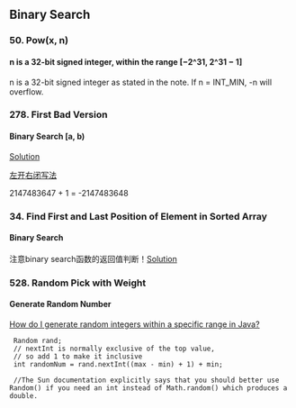 ## Binary Search

### 50. Pow(x, n)
#### n is a 32-bit signed integer, within the range [−2^31, 2^31 − 1]
n is a 32-bit signed integer as stated in the note. If n = INT_MIN, -n will overflow.


### 278. First Bad Version
#### Binary Search [a, b)
[Solution](https://github.com/PepperGo/Leetcode_Algorithms/blob/master/278.%20First%20Bad%20Version)    

[左开右闭写法](https://www.zhihu.com/question/36132386/answer/530313852)   

2147483647 + 1 = -2147483648


### 34. Find First and Last Position of Element in Sorted Array
#### Binary Search
注意binary search函数的返回值判断！[Solution](https://github.com/PepperGo/Leetcode_Algorithms/blob/master/034.%20Find%20First%20and%20Last%20Position%20of%20Element%20in%20Sorted%20Array)    



### 528. Random Pick with Weight
#### Generate Random Number
[How do I generate random integers within a specific range in Java?](https://stackoverflow.com/questions/5887709/getting-random-numbers-in-java)   
```
 Random rand;
 // nextInt is normally exclusive of the top value,
 // so add 1 to make it inclusive
 int randomNum = rand.nextInt((max - min) + 1) + min;
 
 //The Sun documentation explicitly says that you should better use Random() if you need an int instead of Math.random() which produces a double.   
 
```   


